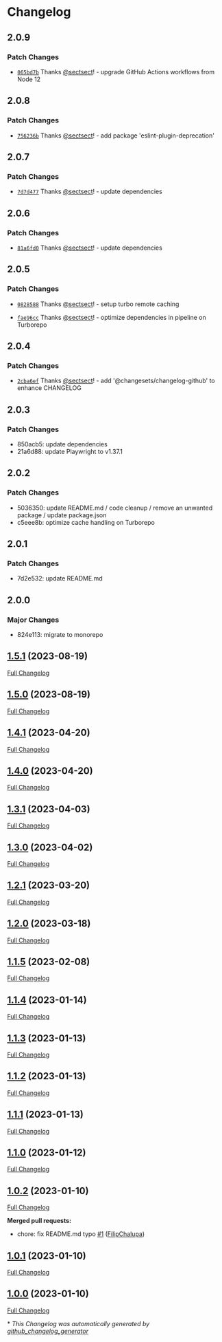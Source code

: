 # Changelog

## 2.0.9

### Patch Changes

- [`065bd7b`](https://github.com/sectsect/solid-hiding-header/commit/065bd7b284473d67fc65fd806978628aa1997171) Thanks [@sectsect](https://github.com/sectsect)! - upgrade GitHub Actions workflows from Node 12

## 2.0.8

### Patch Changes

- [`756236b`](https://github.com/sectsect/solid-hiding-header/commit/756236bccae8e32b5b3949ecea792890db8c981c) Thanks [@sectsect](https://github.com/sectsect)! - add package 'eslint-plugin-deprecation'

## 2.0.7

### Patch Changes

- [`7d7d477`](https://github.com/sectsect/solid-hiding-header/commit/7d7d4779be5b6520c7ea668cf44e5cae2116c8a1) Thanks [@sectsect](https://github.com/sectsect)! - update dependencies

## 2.0.6

### Patch Changes

- [`81a6fd0`](https://github.com/sectsect/solid-hiding-header/commit/81a6fd0f3efcef70f3c55ac41cd0a50bfc54b235) Thanks [@sectsect](https://github.com/sectsect)! - update dependencies

## 2.0.5

### Patch Changes

- [`0828588`](https://github.com/sectsect/solid-hiding-header/commit/0828588212b87106db322549d1c62fa4c0c69cd0) Thanks [@sectsect](https://github.com/sectsect)! - setup turbo remote caching

- [`fae96cc`](https://github.com/sectsect/solid-hiding-header/commit/fae96cca64e60a9d10708e28c1277eff6ac1908d) Thanks [@sectsect](https://github.com/sectsect)! - optimize dependencies in pipeline on Turborepo

## 2.0.4

### Patch Changes

- [`2cba6ef`](https://github.com/sectsect/solid-hiding-header/commit/2cba6ef0b8f65b72610de76f36400bdf36576a6c) Thanks [@sectsect](https://github.com/sectsect)! - add '@changesets/changelog-github' to enhance CHANGELOG

## 2.0.3

### Patch Changes

- 850acb5: update dependencies
- 21a6d88: update Playwright to v1.37.1

## 2.0.2

### Patch Changes

- 5036350: update README.md / code cleanup / remove an unwanted package / update package.json
- c5eee8b: optimize cache handling on Turborepo

## 2.0.1

### Patch Changes

- 7d2e532: update README.md

## 2.0.0

### Major Changes

- 824e113: migrate to monorepo

## [1.5.1](https://github.com/sectsect/solid-hiding-header/tree/1.5.1) (2023-08-19)

[Full Changelog](https://github.com/sectsect/solid-hiding-header/compare/1.5.0...1.5.1)

## [1.5.0](https://github.com/sectsect/solid-hiding-header/tree/1.5.0) (2023-08-19)

[Full Changelog](https://github.com/sectsect/solid-hiding-header/compare/1.4.1...1.5.0)

## [1.4.1](https://github.com/sectsect/solid-hiding-header/tree/1.4.1) (2023-04-20)

[Full Changelog](https://github.com/sectsect/solid-hiding-header/compare/1.4.0...1.4.1)

## [1.4.0](https://github.com/sectsect/solid-hiding-header/tree/1.4.0) (2023-04-20)

[Full Changelog](https://github.com/sectsect/solid-hiding-header/compare/1.3.1...1.4.0)

## [1.3.1](https://github.com/sectsect/solid-hiding-header/tree/1.3.1) (2023-04-03)

[Full Changelog](https://github.com/sectsect/solid-hiding-header/compare/1.3.0...1.3.1)

## [1.3.0](https://github.com/sectsect/solid-hiding-header/tree/1.3.0) (2023-04-02)

[Full Changelog](https://github.com/sectsect/solid-hiding-header/compare/1.2.1...1.3.0)

## [1.2.1](https://github.com/sectsect/solid-hiding-header/tree/1.2.1) (2023-03-20)

[Full Changelog](https://github.com/sectsect/solid-hiding-header/compare/1.2.0...1.2.1)

## [1.2.0](https://github.com/sectsect/solid-hiding-header/tree/1.2.0) (2023-03-18)

[Full Changelog](https://github.com/sectsect/solid-hiding-header/compare/1.1.5...1.2.0)

## [1.1.5](https://github.com/sectsect/solid-hiding-header/tree/1.1.5) (2023-02-08)

[Full Changelog](https://github.com/sectsect/solid-hiding-header/compare/1.1.4...1.1.5)

## [1.1.4](https://github.com/sectsect/solid-hiding-header/tree/1.1.4) (2023-01-14)

[Full Changelog](https://github.com/sectsect/solid-hiding-header/compare/1.1.3...1.1.4)

## [1.1.3](https://github.com/sectsect/solid-hiding-header/tree/1.1.3) (2023-01-13)

[Full Changelog](https://github.com/sectsect/solid-hiding-header/compare/1.1.2...1.1.3)

## [1.1.2](https://github.com/sectsect/solid-hiding-header/tree/1.1.2) (2023-01-13)

[Full Changelog](https://github.com/sectsect/solid-hiding-header/compare/1.1.1...1.1.2)

## [1.1.1](https://github.com/sectsect/solid-hiding-header/tree/1.1.1) (2023-01-13)

[Full Changelog](https://github.com/sectsect/solid-hiding-header/compare/1.1.0...1.1.1)

## [1.1.0](https://github.com/sectsect/solid-hiding-header/tree/1.1.0) (2023-01-12)

[Full Changelog](https://github.com/sectsect/solid-hiding-header/compare/1.0.2...1.1.0)

## [1.0.2](https://github.com/sectsect/solid-hiding-header/tree/1.0.2) (2023-01-10)

[Full Changelog](https://github.com/sectsect/solid-hiding-header/compare/1.0.1...1.0.2)

**Merged pull requests:**

- chore: fix README.md typo [\#1](https://github.com/sectsect/solid-hiding-header/pull/1) ([FilipChalupa](https://github.com/FilipChalupa))

## [1.0.1](https://github.com/sectsect/solid-hiding-header/tree/1.0.1) (2023-01-10)

[Full Changelog](https://github.com/sectsect/solid-hiding-header/compare/1.0.0...1.0.1)

## [1.0.0](https://github.com/sectsect/solid-hiding-header/tree/1.0.0) (2023-01-10)

[Full Changelog](https://github.com/sectsect/solid-hiding-header/compare/04ef2ad839ec935392b687dfe7503e09ab5740d5...1.0.0)

\* _This Changelog was automatically generated by [github_changelog_generator](https://github.com/github-changelog-generator/github-changelog-generator)_
